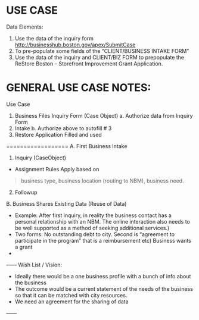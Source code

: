 # USE CASE

Data Elements:
 
1. Use the data of the inquiry form http://businesshub.boston.gov/apex/SubmitCase
2. To pre-populate some fields of the “CLIENT/BUSINESS INTAKE FORM”
3. Use the data of the inquiry and CLIENT/BIZ FORM to prepopulate the ReStore Boston – Storefront Improvement Grant Application.
 


# GENERAL USE CASE NOTES:

Use Case 

1. Business Files Inquiry Form (Case Object)
a. Authorize data from Inquiry Form
2. Intake 
b. Authorize above to autofill # 3
3. Restore Application Filled and used 


==================
A. First Business Intake
1. Inquiry (CaseObject)
- Assignment Rules Apply based on 
> business type, business location (routing to NBM), business need.
2. Followup

B. Business Shares Existing Data (Reuse of Data)
* Example: After first inquiry, in reality the business contact has a personal relationship with an NBM.  The online interaction also needs to be well supported as a method of seeking additional services.)
* Two forms: No outstanding debt to city.  Second is “agreement to participate in the program” that is a reimbursement etc)
Business wants a grant
* 
——
Wish List / Vision:

* Ideally there would be a one business profile with a bunch of info about the business 
* The outcome would be a current statement of the needs of the business so that it can be matched with city resources.
* We need an agreement for the sharing of data

——


